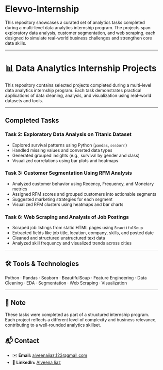 # Elevvo-Internship
This repository showcases a curated set of analytics tasks completed during a multi-level data analytics internship program. The projects span exploratory data analysis, customer segmentation, and web scraping, each designed to simulate real-world business challenges and strengthen core data skills.

---

# 📊 Data Analytics Internship Projects

This repository contains selected projects completed during a multi-level data analytics internship program. Each task demonstrates practical applications of data cleaning, analysis, and visualization using real-world datasets and tools.

---

## Completed Tasks

### **Task 2: Exploratory Data Analysis on Titanic Dataset**
- Explored survival patterns using Python (`pandas`, `seaborn`)
- Handled missing values and converted data types
- Generated grouped insights (e.g., survival by gender and class)
- Visualized correlations using bar plots and heatmaps

### **Task 3: Customer Segmentation Using RFM Analysis**
- Analyzed customer behavior using Recency, Frequency, and Monetary metrics
- Assigned RFM scores and grouped customers into actionable segments
- Suggested marketing strategies for each segment
- Visualized RFM clusters using heatmaps and bar charts

### **Task 6: Web Scraping and Analysis of Job Postings**
- Scraped job listings from static HTML pages using `BeautifulSoup`
- Extracted fields like job title, location, company, skills, and posted date
- Cleaned and structured unstructured text data
- Analyzed skill frequency and visualized trends across cities

---

## 🛠️ Tools & Technologies
Python · Pandas · Seaborn · BeautifulSoup · Feature Engineering · Data Cleaning · EDA · Segmentation · Web Scraping · Visualization

---

## 📌 Note
These tasks were completed as part of a structured internship program. Each project reflects a different level of complexity and business relevance, contributing to a well-rounded analytics skillset.

## 📬 Contact

- ✉️ **Email:** [alveenaijaz.123@gmail.com](mailto:alveenaijaz.123@gmail.com)  
- 💼 **LinkedIn:** [Alveena Ijaz](www.linkedin.com/in/alveena-ijaz-0a148a382)
